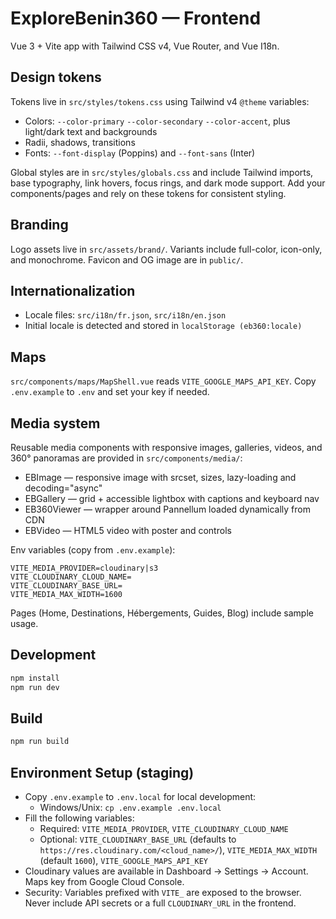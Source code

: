 # ExploreBenin360 — Frontend

Vue 3 + Vite app with Tailwind CSS v4, Vue Router, and Vue I18n.

## Design tokens

Tokens live in `src/styles/tokens.css` using Tailwind v4 `@theme` variables:

- Colors: `--color-primary` `--color-secondary` `--color-accent`, plus light/dark text and backgrounds
- Radii, shadows, transitions
- Fonts: `--font-display` (Poppins) and `--font-sans` (Inter)

Global styles are in `src/styles/globals.css` and include Tailwind imports, base typography, link hovers, focus rings, and dark mode support. Add your components/pages and rely on these tokens for consistent styling.

## Branding

Logo assets live in `src/assets/brand/`. Variants include full-color, icon-only, and monochrome. Favicon and OG image are in `public/`.

## Internationalization

- Locale files: `src/i18n/fr.json`, `src/i18n/en.json`
- Initial locale is detected and stored in `localStorage (eb360:locale)`

## Maps

`src/components/maps/MapShell.vue` reads `VITE_GOOGLE_MAPS_API_KEY`. Copy `.env.example` to `.env` and set your key if needed.

## Media system

Reusable media components with responsive images, galleries, videos, and 360° panoramas are provided in `src/components/media/`:

- EBImage — responsive image with srcset, sizes, lazy-loading and decoding="async"
- EBGallery — grid + accessible lightbox with captions and keyboard nav
- EB360Viewer — wrapper around Pannellum loaded dynamically from CDN
- EBVideo — HTML5 video with poster and controls

Env variables (copy from `.env.example`):
```
VITE_MEDIA_PROVIDER=cloudinary|s3
VITE_CLOUDINARY_CLOUD_NAME=
VITE_CLOUDINARY_BASE_URL=
VITE_MEDIA_MAX_WIDTH=1600
```
Pages (Home, Destinations, Hébergements, Guides, Blog) include sample usage.

## Development

```sh
npm install
npm run dev
```

## Build

```sh
npm run build
```

## Environment Setup (staging)

- Copy `.env.example` to `.env.local` for local development:
  - Windows/Unix: `cp .env.example .env.local`
- Fill the following variables:
  - Required: `VITE_MEDIA_PROVIDER`, `VITE_CLOUDINARY_CLOUD_NAME`
  - Optional: `VITE_CLOUDINARY_BASE_URL` (defaults to `https://res.cloudinary.com/<cloud_name>/`), `VITE_MEDIA_MAX_WIDTH` (default `1600`), `VITE_GOOGLE_MAPS_API_KEY`
- Cloudinary values are available in Dashboard → Settings → Account. Maps key from Google Cloud Console.
- Security: Variables prefixed with `VITE_` are exposed to the browser. Never include API secrets or a full `CLOUDINARY_URL` in the frontend.
